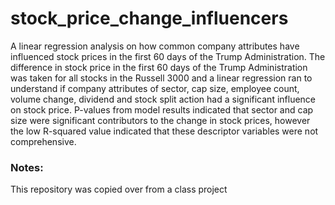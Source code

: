 # stock_price_change_influencers
A linear regression analysis on how common company attributes have influenced stock prices in the first 60 days of the Trump Administration. The difference in stock price in the first 60 days of the Trump Administration was taken for all stocks in the Russell 3000 and a linear regression ran to understand if company attributes of sector, cap size, employee count, volume change, dividend and stock split action had a significant influence on stock price. P-values from model results indicated that sector and cap size were significant contributors to the change in stock prices, however the low R-squared value indicated that these descriptor variables were not comprehensive.

### Notes: 
This repository was copied over from a class project
